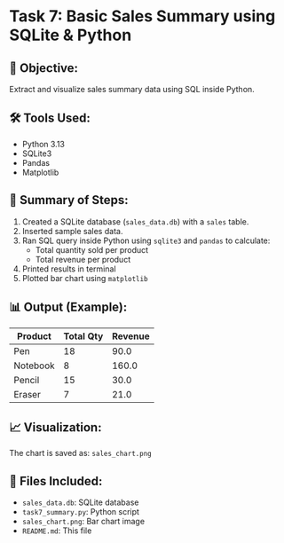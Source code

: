 # Task 7: Basic Sales Summary using SQLite & Python

## 🎯 Objective:
Extract and visualize sales summary data using SQL inside Python.

## 🛠️ Tools Used:
- Python 3.13
- SQLite3
- Pandas
- Matplotlib

## 📂 Summary of Steps:
1. Created a SQLite database (`sales_data.db`) with a `sales` table.
2. Inserted sample sales data.
3. Ran SQL query inside Python using `sqlite3` and `pandas` to calculate:
   - Total quantity sold per product
   - Total revenue per product
4. Printed results in terminal
5. Plotted bar chart using `matplotlib`

## 📊 Output (Example):

| Product  | Total Qty | Revenue |
|----------|-----------|---------|
| Pen      | 18        | 90.0    |
| Notebook | 8         | 160.0   |
| Pencil   | 15        | 30.0    |
| Eraser   | 7         | 21.0    |

## 📈 Visualization:
The chart is saved as: `sales_chart.png`

## 📁 Files Included:
- `sales_data.db`: SQLite database
- `task7_summary.py`: Python script
- `sales_chart.png`: Bar chart image
- `README.md`: This file

